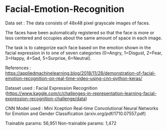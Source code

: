 # Facial-Emotion-Recognition

Data set : The data consists of 48x48 pixel grayscale images of faces. 
    
The faces have been automatically registered so that the face is more or less centered and 
occupies about the same amount of space in each image. 

The task is to categorize each face based on the emotion shown in the facial expression 
in to one of seven categories (0=Angry, 1=Disgust, 2=Fear, 3=Happy, 4=Sad, 5=Surprise, 6=Neutral).

References : https://appliedmachinelearning.blog/2018/11/28/demonstration-of-facial-emotion-recognition-on-real-time-video-using-cnn-python-keras/

Dataset used : Facial Expression Recognition (https://www.kaggle.com/c/challenges-in-representation-learning-facial-expression-recognition-challenge/data)

CNN Model used : Mini Xception
Real-time Convolutional Neural Networks for Emotion and Gender Classification (arxiv.org/pdf/1710.07557.pdf)

Trainable params: 56,951
Non-trainable params: 1,472
